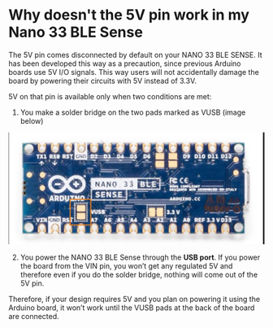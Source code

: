 # Why doesn't the 5V pin work in my Nano 33 BLE Sense

The 5V pin comes disconnected by default on your NANO 33 BLE SENSE. It has been developed this way as a precaution, since previous Arduino boards use 5V I/O signals. This way users will not accidentally damage the board by powering their circuits with 5V instead of 3.3V.

5V on that pin is available only when two conditions are met:

1. You make a solder bridge on the two pads marked as VUSB (image below)

  ![Example location](/assets/img/hardware/boards/Nano5V1.png)

2. You power the NANO 33 BLE Sense through the **USB port**.
   If you power the board from the VIN pin, you won’t get any regulated 5V and therefore even if you do the solder bridge, nothing will come out of the 5V pin.

Therefore, if your design requires 5V and you plan on powering it using the Arduino board, it won’t work until  the VUSB pads at the back of the board are connected.
